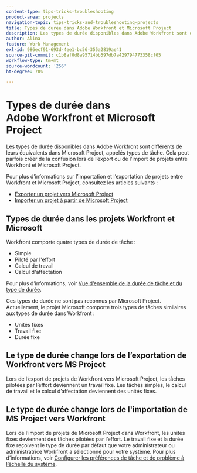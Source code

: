 ```yaml
---
content-type: tips-tricks-troubleshooting
product-area: projects
navigation-topic: tips-tricks-and-troubleshooting-projects
title: Types de durée dans Adobe Workfront et Microsoft Project
description: Les types de durée disponibles dans Adobe Workfront sont différents de leurs équivalents dans Microsoft Project, appelés types de tâche. Cela peut parfois créer de la confusion lors de l’export ou de l’import de projets entre Workfront et Microsoft Project.
author: Alina
feature: Work Management
exl-id: 986ecf91-693d-4ee1-bc56-355a2819ae41
source-git-commit: c1b8af0d8a95714bb597db7a429794773358cf05
workflow-type: tm+mt
source-wordcount: '256'
ht-degree: 78%

---
```


# Types de durée dans Adobe Workfront et Microsoft Project

Les types de durée disponibles dans Adobe Workfront sont différents de leurs équivalents dans Microsoft Project, appelés types de tâche. Cela peut parfois créer de la confusion lors de l’export ou de l’import de projets entre Workfront et Microsoft Project.

Pour plus d’informations sur l’importation et l’exportation de projets entre Workfront et Microsoft Project, consultez les articles suivants :

* [Exporter un projet vers Microsoft Project](../../../manage-work/projects/manage-projects/export-project-to-ms-project.md)
* [Importer un projet à partir de Microsoft Project](../../../manage-work/projects/create-projects/import-project-from-ms-project.md)

## Types de durée dans les projets Workfront et Microsoft

Workfront comporte quatre types de durée de tâche :

* Simple
* Piloté par l&#39;effort
* Calcul de travail
* Calcul d&#39;affectation

Pour plus d’informations, voir [Vue d’ensemble de la durée de tâche et du type de durée](../../../manage-work/tasks/taskdurtn/task-duration-and-duration-type.md).

Ces types de durée ne sont pas reconnus par Microsoft Project. Actuellement, le projet Microsoft comporte trois types de tâches similaires aux types de durée dans Workfront :

* Unités fixes
* Travail fixe
* Durée fixe

## Le type de durée change lors de l’exportation de Workfront vers MS Project

Lors de l’export de projets de Workfront vers Microsoft Project, les tâches pilotées par l’effort deviennent un travail fixe. Les tâches simples, le calcul de travail et le calcul d’affectation deviennent des unités fixes.

## Le type de durée change lors de l&#39;importation de MS Project vers Workfront

Lors de l’import de projets de Microsoft Project dans Workfront, les unités fixes deviennent des tâches pilotées par l’effort. Le travail fixe et la durée fixe reçoivent le type de durée par défaut que votre administrateur ou administratrice Workfront a sélectionné pour votre système. Pour plus d’informations, voir [Configurer les préférences de tâche et de problème à l’échelle du système](../../../administration-and-setup/set-up-workfront/configure-system-defaults/set-task-issue-preferences.md).

<!--
<note type="warning">
When a task has Calculated Work as the Duration Type and the default Duration Type in Setup is set as Calculated Assignment, then MS Project assignment allocations will be lost during the import.
<MadCap:conditionalText data-mc-conditions="QuicksilverOrClassic.Draft mode">
(drafting this because it is misleading)
</MadCap:conditionalText>
</note>
-->
